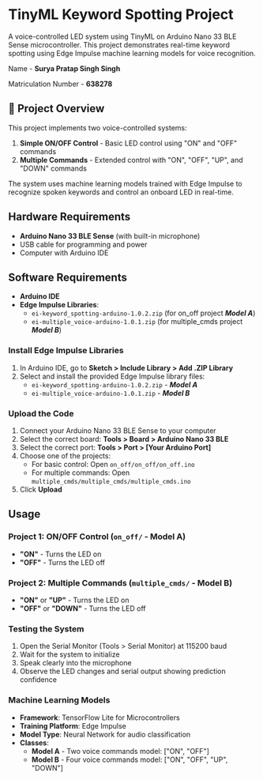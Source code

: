 # TinyML Keyword Spotting Project

A voice-controlled LED system using TinyML on Arduino Nano 33 BLE Sense microcontroller. This project demonstrates real-time keyword spotting using Edge Impulse machine learning models for voice recognition.

Name - **Surya Pratap Singh Singh**

Matriculation Number - **638278**

## 🎯 Project Overview

This project implements two voice-controlled systems:
1. **Simple ON/OFF Control** - Basic LED control using "ON" and "OFF" commands
2. **Multiple Commands** - Extended control with "ON", "OFF", "UP", and "DOWN" commands

The system uses machine learning models trained with Edge Impulse to recognize spoken keywords and control an onboard LED in real-time.

## Hardware Requirements

- **Arduino Nano 33 BLE Sense** (with built-in microphone)
- USB cable for programming and power
- Computer with Arduino IDE

## Software Requirements

- **Arduino IDE**
- **Edge Impulse Libraries**:
  - `ei-keyword_spotting-arduino-1.0.2.zip` (for on_off project ***Model A***)
  - `ei-multiple_voice-arduino-1.0.1.zip` (for multiple_cmds project ***Model B***)


### Install Edge Impulse Libraries
1. In Arduino IDE, go to **Sketch > Include Library > Add .ZIP Library**
2. Select and install the provided Edge Impulse library files:
   - `ei-keyword_spotting-arduino-1.0.2.zip` -  ***Model A***
   - `ei-multiple_voice-arduino-1.0.1.zip` - ***Model B***

### Upload the Code
1. Connect your Arduino Nano 33 BLE Sense to your computer
2. Select the correct board: **Tools > Board > Arduino Nano 33 BLE**
3. Select the correct port: **Tools > Port > [Your Arduino Port]**
4. Choose one of the projects:
   - For basic control: Open `on_off/on_off/on_off.ino`
   - For multiple commands: Open `multiple_cmds/multiple_cmds/multiple_cmds.ino`
5. Click **Upload**

## Usage

### Project 1: ON/OFF Control (`on_off/` - Model A)
- **"ON"** - Turns the LED on
- **"OFF"** - Turns the LED off

### Project 2: Multiple Commands (`multiple_cmds/` - Model B)
- **"ON"** or **"UP"** - Turns the LED on
- **"OFF"** or **"DOWN"** - Turns the LED off

### Testing the System
1. Open the Serial Monitor (Tools > Serial Monitor) at 115200 baud
2. Wait for the system to initialize
3. Speak clearly into the microphone
4. Observe the LED changes and serial output showing prediction confidence

### Machine Learning Models
- **Framework**: TensorFlow Lite for Microcontrollers
- **Training Platform**: Edge Impulse
- **Model Type**: Neural Network for audio classification
- **Classes**: 
  - **Model A** - Two voice commands model: ["ON", "OFF"]
  - **Model B** - Four voice commands model: ["ON", "OFF", "UP", "DOWN"]